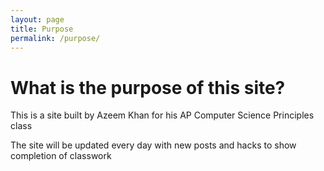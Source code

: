 ```yaml
---
layout: page
title: Purpose
permalink: /purpose/
---
```


# What is the purpose of this site?

This is a site built by Azeem Khan for his AP Computer Science Principles class

The site will be updated every day with new posts and hacks to show completion of classwork